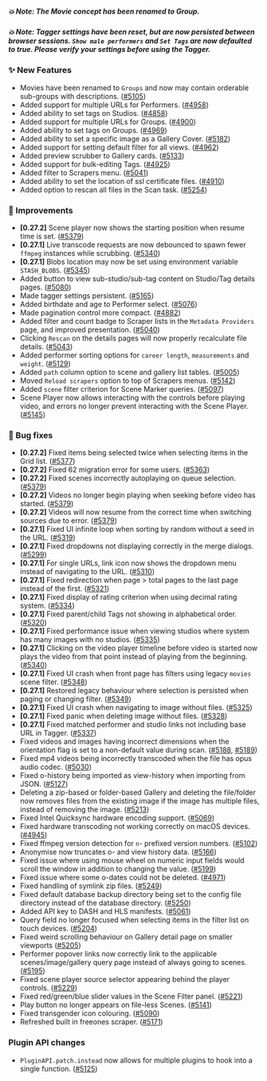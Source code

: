 ##### 💥 Note: The Movie concept has been renamed to Group.
##### 💥 Note: Tagger settings have been reset, but are now persisted between browser sessions. `Show male performers` and `Set Tags` are now defaulted to true. Please verify your settings before using the Tagger.

### ✨ New Features
* Movies have been renamed to `Groups` and now may contain orderable sub-groups with descriptions. ([#5105](https://github.com/stashapp/stash/pull/5105))
* Added support for multiple URLs for Performers. ([#4958](https://github.com/stashapp/stash/pull/4958))
* Added ability to set tags on Studios. ([#4858](https://github.com/stashapp/stash/pull/4858))
* Added support for multiple URLs for Groups. ([#4900](https://github.com/stashapp/stash/pull/4900))
* Added ability to set tags on Groups. ([#4969](https://github.com/stashapp/stash/pull/4969))
* Added ability to set a specific image as a Gallery Cover. ([#5182](https://github.com/stashapp/stash/pull/5182))
* Added support for setting default filter for all views. ([#4962](https://github.com/stashapp/stash/pull/4962))
* Added preview scrubber to Gallery cards. ([#5133](https://github.com/stashapp/stash/pull/5133))
* Added support for bulk-editing Tags. ([#4925](https://github.com/stashapp/stash/pull/4925))
* Added filter to Scrapers menu. ([#5041](https://github.com/stashapp/stash/pull/5041))
* Added ability to set the location of ssl certificate files. ([#4910](https://github.com/stashapp/stash/pull/4910))
* Added option to rescan all files in the Scan task. ([#5254](https://github.com/stashapp/stash/pull/5254))

### 🎨 Improvements
* **[0.27.2]** Scene player now shows the starting position when resume time is set. ([#5379](https://github.com/stashapp/stash/pull/5379))
* **[0.27.1]** Live transcode requests are now debounced to spawn fewer `ffmpeg` instances while scrubbing. ([#5340](https://github.com/stashapp/stash/pull/5340))
* **[0.27.1]** Blobs location may now be set using environment variable `STASH_BLOBS`. ([#5345](https://github.com/stashapp/stash/pull/5345))
* Added button to view sub-studio/sub-tag content on Studio/Tag details pages. ([#5080](https://github.com/stashapp/stash/pull/5080))
* Made tagger settings persistent. ([#5165](https://github.com/stashapp/stash/pull/5165))
* Added birthdate and age to Performer select. ([#5076](https://github.com/stashapp/stash/pull/5076))
* Made pagination control more compact. ([#4882](https://github.com/stashapp/stash/pull/4882))
* Added filter and count badge to Scraper lists in the `Metadata Providers` page, and improved presentation. ([#5040](https://github.com/stashapp/stash/pull/5040))
* Clicking `Rescan` on the details pages will now properly recalculate file details. ([#5043](https://github.com/stashapp/stash/pull/5043))
* Added performer sorting options for `career length`, `measurements` and `weight`. ([#5129](https://github.com/stashapp/stash/pull/5129))
* Added `path` column option to scene and gallery list tables. ([#5005](https://github.com/stashapp/stash/pull/5005))
* Moved `Reload scrapers` option to top of Scrapers menus. ([#5142](https://github.com/stashapp/stash/pull/5142))
* Added `scene` filter criterion for Scene Marker queries. ([#5097](https://github.com/stashapp/stash/pull/5097))
* Scene Player now allows interacting with the controls before playing video, and errors no longer prevent interacting with the Scene Player. ([#5145](https://github.com/stashapp/stash/pull/5145))

### 🐛 Bug fixes
* **[0.27.2]** Fixed items being selected twice when selecting items in the Grid list. ([#5377](https://github.com/stashapp/stash/pull/5377))
* **[0.27.2]** Fixed 62 migration error for some users. ([#5363](https://github.com/stashapp/stash/pull/5363))
* **[0.27.2]** Fixed scenes incorrectly autoplaying on queue selection. ([#5379](https://github.com/stashapp/stash/pull/5379))
* **[0.27.2]** Videos no longer begin playing when seeking before video has started. ([#5379](https://github.com/stashapp/stash/pull/5379))
* **[0.27.2]** Videos will now resume from the correct time when switching sources due to error. ([#5379](https://github.com/stashapp/stash/pull/5379))
* **[0.27.1]** Fixed UI infinite loop when sorting by random without a seed in the URL. ([#5319](https://github.com/stashapp/stash/pull/5319))
* **[0.27.1]** Fixed dropdowns not displaying correctly in the merge dialogs. ([#5299](https://github.com/stashapp/stash/pull/5299))
* **[0.27.1]** For single URLs, link icon now shows the dropdown menu instead of navigating to the URL. ([#5310](https://github.com/stashapp/stash/pull/5310))
* **[0.27.1]** Fixed redirection when page > total pages to the last page instead of the first. ([#5321](https://github.com/stashapp/stash/pull/5321))
* **[0.27.1]** Fixed display of rating criterion when using decimal rating system. ([#5334](https://github.com/stashapp/stash/pull/5334))
* **[0.27.1]** Fixed parent/child Tags not showing in alphabetical order. ([#5320](https://github.com/stashapp/stash/pull/5320))
* **[0.27.1]** Fixed performance issue when viewing studios where system has many images with no studios. ([#5335](https://github.com/stashapp/stash/pull/5335))
* **[0.27.1]** Clicking on the video player timeline before video is started now plays the video from that point instead of playing from the beginning. ([#5340](https://github.com/stashapp/stash/pull/5340))
* **[0.27.1]** Fixed UI crash when front page has filters using legacy `movies` scene filter. ([#5348](https://github.com/stashapp/stash/pull/5348))
* **[0.27.1]** Restored legacy behaviour where selection is persisted when paging or changing filter. ([#5349](https://github.com/stashapp/stash/pull/5349))
* **[0.27.1]** Fixed UI crash when navigating to image without files. ([#5325](https://github.com/stashapp/stash/pull/5325))
* **[0.27.1]** Fixed panic when deleting image without files. ([#5328](https://github.com/stashapp/stash/pull/5328))
* **[0.27.1]** Fixed matched performer and studio links not including base URL in Tagger. ([#5337](https://github.com/stashapp/stash/pull/5337))
* Fixed videos and images having incorrect dimensions when the orientation flag is set to a non-default value during scan. ([#5188](https://github.com/stashapp/stash/pull/5188), [#5189](https://github.com/stashapp/stash/pull/5189))
* Fixed mp4 videos being incorrectly transcoded when the file has opus audio codec. ([#5030](https://github.com/stashapp/stash/pull/5030))
* Fixed o-history being imported as view-history when importing from JSON. ([#5127](https://github.com/stashapp/stash/pull/5127))
* Deleting a zip-based or folder-based Gallery and deleting the file/folder now removes files from the existing image if the image has multiple files, instead of removing the image. ([#5213](https://github.com/stashapp/stash/pull/5213))
* Fixed Intel Quicksync hardware encoding support. ([#5069](https://github.com/stashapp/stash/pull/5069))
* Fixed hardware transcoding not working correctly on macOS devices. ([#4945](https://github.com/stashapp/stash/pull/4945))
* Fixed ffmpeg version detection for `n`- prefixed version numbers. ([#5102](https://github.com/stashapp/stash/pull/5102))
* Anonymise now truncates o- and view history data. ([#5166](https://github.com/stashapp/stash/pull/5166))
* Fixed issue where using mouse wheel on numeric input fields would scroll the window in addition to changing the value. ([#5199](https://github.com/stashapp/stash/pull/5199))
* Fixed issue where some o-dates could not be deleted. ([#4971](https://github.com/stashapp/stash/pull/4971))
* Fixed handling of symlink zip files. ([#5249](https://github.com/stashapp/stash/pull/5249))
* Fixed default database backup directory being set to the config file directory instead of the database directory. ([#5250](https://github.com/stashapp/stash/pull/5250))
* Added API key to DASH and HLS manifests. ([#5061](https://github.com/stashapp/stash/pull/5061))
* Query field no longer focused when selecting items in the filter list on touch devices. ([#5204](https://github.com/stashapp/stash/pull/5204))
* Fixed weird scrolling behaviour on Gallery detail page on smaller viewports ([#5205](https://github.com/stashapp/stash/pull/5205))
* Performer popover links now correctly link to the applicable scenes/image/gallery query page instead of always going to scenes. ([#5195](https://github.com/stashapp/stash/pull/5195))
* Fixed scene player source selector appearing behind the player controls. ([#5229](https://github.com/stashapp/stash/pull/5229))
* Fixed red/green/blue slider values in the Scene Filter panel. ([#5221](https://github.com/stashapp/stash/pull/5221))
* Play button no longer appears on file-less Scenes. ([#5141](https://github.com/stashapp/stash/pull/5141))
* Fixed transgender icon colouring. ([#5090](https://github.com/stashapp/stash/pull/5090))
* Refreshed built in freeones scraper. ([#5171](https://github.com/stashapp/stash/pull/5171))

### Plugin API changes
* `PluginAPI.patch.instead` now allows for multiple plugins to hook into a single function. ([#5125](https://github.com/stashapp/stash/pull/5125))


